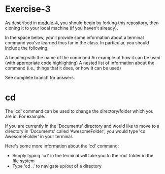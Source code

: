 # Exercise-3

As described in [module-4](https://github.com/INFO-201/m4-git-intro), you should begin by forking this repository, then cloning it to your local machine (if you haven't already).

In the space below, you'll provide some information about a terminal command you've learned thus far in the class. In particular, you should include the following:

A heading with the name of the command An example of how it can be used (with appropriate code highlighting) A nested list of information about the command (i.e., things that it does, or how it can be used)

See complete branch for answers.


# cd

The 'cd' command can be used to change the directory/folder which you are in. For example:

If you are currently in the 'Documents' directory and would like to move to a directory in 'Documents' called 'AwesomeFolder', you would type 'cd AwesomeFolder' in your terminal.

Here's some more information about the 'cd' command:

- Simply typing 'cd' in the terminal will take you to the root folder in the file system
- Type 'cd ..' to navigate up/out of a directory

